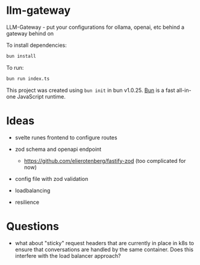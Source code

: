 # llm-gateway

LLM-Gateway - put your configurations for ollama, openai, etc behind a gateway behind on

To install dependencies:

```bash
bun install
```

To run:

```bash
bun run index.ts
```

This project was created using `bun init` in bun v1.0.25. [Bun](https://bun.sh) is a fast all-in-one JavaScript runtime.

# Ideas

- svelte runes frontend to configure routes

- zod schema and openapi endpoint
  - https://github.com/elierotenberg/fastify-zod (too complicated for now)
- config file with zod validation
- loadbalancing
- resilience

# Questions

- what about "sticky" request headers that are currently in place in k8s to ensure that conversations are handled by the same container. Does this interfere with the load balancer approach?
